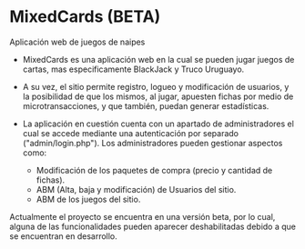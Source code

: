 # MixedCards (BETA)
Aplicación web de juegos de naipes

- MixedCards es una aplicación web en la cual se pueden jugar juegos de cartas, mas especificamente BlackJack y Truco Uruguayo.

- A su vez, el sitio permite registro, logueo y modificación de usuarios, y la posibilidad de que los mismos, al jugar, apuesten fichas por medio de microtransacciones, y que 
también, puedan generar estadísticas.

- La aplicación en cuestión cuenta con un apartado de administradores el cual se accede mediante una autenticación por separado ("admin/login.php"). Los administradores
pueden gestionar aspectos como:
  - Modificación de los paquetes de compra (precio y cantidad de fichas).
  - ABM (Alta, baja y modificación) de Usuarios del sitio.
  - ABM de los juegos del sitio.
  
Actualmente el proyecto se encuentra en una versión beta, por lo cual, alguna de las funcionalidades pueden aparecer deshabilitadas debido a que se encuentran en desarrollo.
